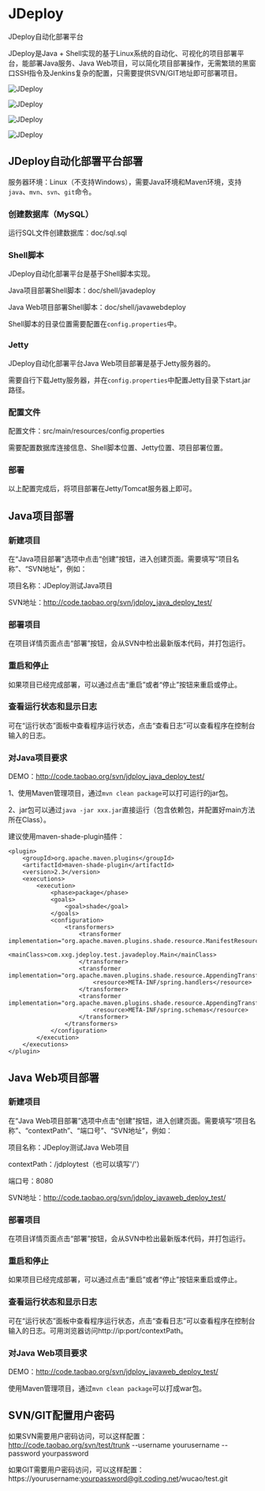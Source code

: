 # JDeploy
JDeploy自动化部署平台

JDeploy是Java + Shell实现的基于Linux系统的自动化、可视化的项目部署平台，能部署Java服务、Java Web项目，可以简化项目部署操作，无需繁琐的黑窗口SSH指令及Jenkins复杂的配置，只需要提供SVN/GIT地址即可部署项目。

![JDeploy](http://img.blog.csdn.net/20151020104553172)

![JDeploy](http://img.blog.csdn.net/20151020104628193)

![JDeploy](http://img.blog.csdn.net/20151020104709833)

![JDeploy](http://img.blog.csdn.net/20151020105031597)

## JDeploy自动化部署平台部署

服务器环境：Linux（不支持Windows），需要Java环境和Maven环境，支持`java`、`mvn`、`svn`、`git`命令。

### 创建数据库（MySQL）
运行SQL文件创建数据库：doc/sql.sql

### Shell脚本
JDeploy自动化部署平台是基于Shell脚本实现。

Java项目部署Shell脚本：doc/shell/javadeploy

Java Web项目部署Shell脚本：doc/shell/javawebdeploy

Shell脚本的目录位置需要配置在`config.properties`中。

### Jetty
JDeploy自动化部署平台Java Web项目部署是基于Jetty服务器的。

需要自行下载Jetty服务器，并在`config.properties`中配置Jetty目录下start.jar路径。

### 配置文件
配置文件：src/main/resources/config.properties

需要配置数据库连接信息、Shell脚本位置、Jetty位置、项目部署位置。

### 部署
以上配置完成后，将项目部署在Jetty/Tomcat服务器上即可。

## Java项目部署
### 新建项目
在“Java项目部署”选项中点击“创建”按钮，进入创建页面。需要填写“项目名称”、“SVN地址”，例如：

项目名称：JDeploy测试Java项目

SVN地址：http://code.taobao.org/svn/jdploy_java_deploy_test/

### 部署项目
在项目详情页面点击“部署”按钮，会从SVN中检出最新版本代码，并打包运行。

### 重启和停止
如果项目已经完成部署，可以通过点击“重启”或者“停止”按钮来重启或停止。

### 查看运行状态和显示日志
可在“运行状态”面板中查看程序运行状态，点击“查看日志”可以查看程序在控制台输入的日志。

### 对Java项目要求
DEMO：http://code.taobao.org/svn/jdploy_java_deploy_test/

1、使用Maven管理项目，通过`mvn clean package`可以打可运行的jar包。

2、jar包可以通过`java -jar xxx.jar`直接运行（包含依赖包，并配置好main方法所在Class）。

建议使用maven-shade-plugin插件：
```
<plugin>
	<groupId>org.apache.maven.plugins</groupId>
	<artifactId>maven-shade-plugin</artifactId>
	<version>2.3</version>
	<executions>
		<execution>
			<phase>package</phase>
			<goals>
				<goal>shade</goal>
			</goals>
			<configuration>
				<transformers>
					<transformer implementation="org.apache.maven.plugins.shade.resource.ManifestResourceTransformer">
						<mainClass>com.xxg.jdeploy.test.javadeploy.Main</mainClass>
					</transformer>
					<transformer implementation="org.apache.maven.plugins.shade.resource.AppendingTransformer">
						<resource>META-INF/spring.handlers</resource>
					</transformer>
					<transformer implementation="org.apache.maven.plugins.shade.resource.AppendingTransformer">
						<resource>META-INF/spring.schemas</resource>
					</transformer>
				</transformers>
			</configuration>
		</execution>
	</executions>
</plugin>
```

## Java Web项目部署
### 新建项目
在“Java Web项目部署”选项中点击“创建”按钮，进入创建页面。需要填写“项目名称”、“contextPath”、“端口号”、“SVN地址”，例如：

项目名称：JDeploy测试Java Web项目

contextPath：/jdploytest（也可以填写'/'）

端口号：8080

SVN地址：http://code.taobao.org/svn/jdploy_javaweb_deploy_test/

### 部署项目
在项目详情页面点击“部署”按钮，会从SVN中检出最新版本代码，并打包运行。

### 重启和停止
如果项目已经完成部署，可以通过点击“重启”或者“停止”按钮来重启或停止。

### 查看运行状态和显示日志
可在“运行状态”面板中查看程序运行状态，点击“查看日志”可以查看程序在控制台输入的日志。可用浏览器访问http://ip:port/contextPath。

### 对Java Web项目要求
DEMO：http://code.taobao.org/svn/jdploy_javaweb_deploy_test/

使用Maven管理项目，通过`mvn clean package`可以打成war包。

## SVN/GIT配置用户密码
如果SVN需要用户密码访问，可以这样配置：http://code.taobao.org/svn/test/trunk --username yourusername --password yourpassword

如果GIT需要用户密码访问，可以这样配置：https://yourusername:yourpassword@git.coding.net/wucao/test.git